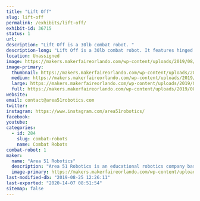 ```yaml
---
title: "Lift Off"
slug: lift-off
permalink: /exhibits/lift-off/
exhibit-id: 36715
status: 1
url: 
description: "Lift Off is a 30lb combat robot. "
description-long: "Lift Off is a 30lb combat robot. It features hinged scooplets / dustpan wedge and a lifting arm. "
location: Unassigned
image: https://makers.makerfaireorlando.com/wp-content/uploads/2019/08/LiftOff2-1024x433.jpg
image-primary:
  thumbnail: https://makers.makerfaireorlando.com/wp-content/uploads/2019/08/LiftOff2-150x150.jpg
  medium: https://makers.makerfaireorlando.com/wp-content/uploads/2019/08/LiftOff2-300x127.jpg
  large: https://makers.makerfaireorlando.com/wp-content/uploads/2019/08/LiftOff2-1024x433.jpg
  full: https://makers.makerfaireorlando.com/wp-content/uploads/2019/08/LiftOff2.jpg
website: 
email: contact@area51robotics.com
twitter: 
instagram: https://www.instagram.com/area51robotics/
facebook: 
youtube: 
categories:
  - id: 284
    slug: combat-robots
    name: Combat Robots
combat-robot: 1
maker:
  name: "Area 51 Robotics"
  description: "Area 51 Robotics is an educational robotics company based out of Los Angeles. We develop digital curriculum and work with students, teams and schools."
  image-primary: https://makers.makerfaireorlando.com/wp-content/uploads/2019/08/Area-51_dark_240.jpeg
last-modified-db: "2019-08-25 12:26:11"
last-exported: "2020-14-07 08:51:54"
sitemap: false
---
```

